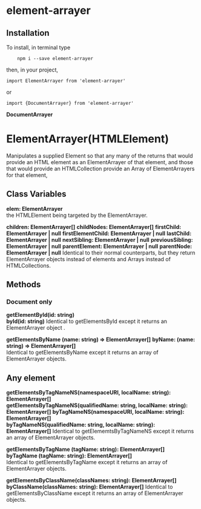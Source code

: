# element-arrayer



## Installation
To install, in terminal type

```
	npm i --save element-arrayer
```

then, in your project,

```
import ElementArrayer from 'element-arrayer'
```  
or
```
import {DocumentArrayer} from 'element-arrayer'
```
**DocumentArrayer**


# ElementArrayer(HTMLElement)
Manipulates a supplied Element so that any many of the returns that would provide an HTML element as an ElementArrayer of that element, and those that would provide an HTMLCollection provide an Array of ElementArrayers for that element,

## Class Variables
**elem: ElementArrayer**  
the HTMLElement being targeted by the ElementArrayer.  

**children: ElementArrayer[]**
**childNodes: ElementArrayer[]**
**firstChild: ElementArrayer | null**
**firstElementChild: ElementArrayer | null**
**lastChild: ElementArrayer | null**
**nextSibling: ElementArrayer | null**
**previousSibling: ElementArrayer | null**
**parentElement: ElementArrayer | null**
**parentNode: ElementArrayer | null**
Identical to their normal counterparts, but they return ElementArrayer objects instead of elements and Arrays instead of HTMLCollections.

## Methods

### Document only

**getElementById(id: string)**  
**byId(id: string)** 
Identical to getElementsById except it returns an ElementArrayer object .

**getElementsByName (name: string) => ElementArrayer[]**
**byName: (name: string) => ElementArrayer[]**  
Identical to getElementsByName except it returns an array of ElementArrayer objects.

## Any element

**getElementsByTagNameNS(namespaceURI, localName: string): ElementArrayer[]**  
**getElementsByTagNameNS(qualifiedName: string, localName: string): ElementArrayer[]** 
**byTagNameNS(namespaceURI, localName: string): ElementArrayer[]**  
**byTagNameNS(qualifiedName: string, localName: string): ElementArrayer[]** 
Identical to getElememtsByTagNameNS except it returns an array of ElementArrayer objects.

**getElementsByTagName (tagName: string): ElementArrayer[]**  
**byTagName (tagName: string): ElementArrayer[]**  
Identical to getElementsByTagName except it returns an array of ElementArrayer objects.

**getElementsByClassName(classNames: string): ElementArrayer[]**  
**byClassName(classNames: string): ElementArrayer[]**
Identical to getElementsByClassName except it returns an array of ElementArrayer objects.
